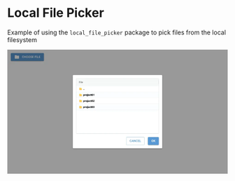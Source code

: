 # Local File Picker
Example of using the `local_file_picker` package to pick files from the local filesystem

![Screenshot](screenshot.webp)
